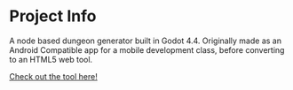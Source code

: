 # Project Info
A node based dungeon generator built in Godot 4.4. Originally made as an Android Compatible app for a mobile development class, before converting to an HTML5 web tool.

[Check out the tool here!](https://mrhitchhikerdave.itch.io/dungen)
